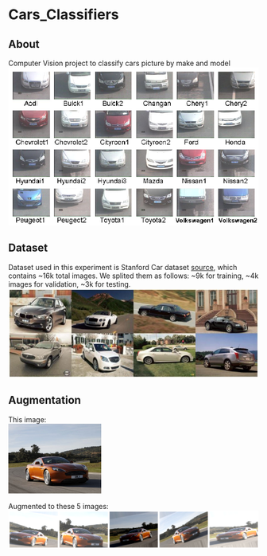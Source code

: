 # Cars_Classifiers

## About
Computer Vision project to classify cars picture by make and model
![Car Classification Cam Images](Graphs/car_classification_security_cam.png?raw=true "Car Classification Cam")


## Dataset
Dataset used in this experiment is Stanford Car dataset [source](http://ai.stanford.edu/~jkrause/cars/car_dataset.html), which contains ~16k total images. We splited them as follows: ~9k for training, ~4k images for validation, ~3k for testing.
![Dataset Example Images](Graphs/dataset.jpg?raw=true "Dataset Example")


## Augmentation

This image: </br>
<img src="Graphs/Augmentation_original.jpg" height="140">

Augmented to these 5 images:  </br>
![Augmentation Result Images](Graphs/Augmentation2.png?raw=true "Augmentation Result")


